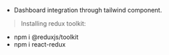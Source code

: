 - Dashboard integration through tailwind component.
> Installing redux toolkit:
- npm i @reduxjs/toolkit
- npm i react-redux
